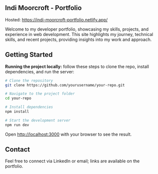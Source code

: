 ## Indi Moorcroft - Portfolio

Hosted: https://indi-moorcroft-portfolio.netlify.app/

Welcome to my developer portfolio, showcasing my skills, projects, and experience in web development. This site highlights my journey, technical skills, and recent projects, providing insights into my work and approach.

## Getting Started

**Running the project locally:** follow these steps to clone the repo, install dependencies, and run the server:

```bash
# Clone the repository
git clone https://github.com/yourusername/your-repo.git

# Navigate to the project folder
cd your-repo

# Install dependencies
npm install

# Start the development server
npm run dev
```

Open [http://localhost:3000](http://localhost:3000) with your browser to see the result.

## Contact

Feel free to connect via LinkedIn or email; links are available on the portfolio.
